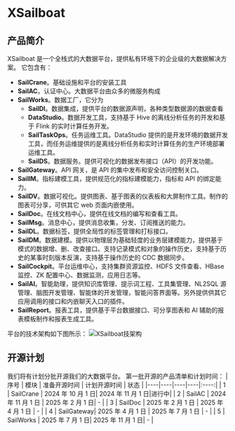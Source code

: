 # XSailboat

## 产品简介

XSailboat 是一个全栈式的大数据平台，提供私有环境下的企业级的大数据解决方案。
它包含有：

- **SailCrane**。基础设施和平台的安装工具
- **SailAC**。认证中心。大数据平台由众多的微服务构成
- **SailWorks**。数据工厂，它分为
  - **SailDI**。数据集成，提供平台的数据源声明，各种类型数据源的数据查看
  - **DataStudio**。数据开发工具，支持基于 Hive 的离线分析任务的开发和基于 Flink 的实时计算任务开发。
  - **SailTaskOps**。任务运维工具。DataStudio 提供的是开发环境的数据开发工具，而任务运维提供的是离线分析任务和实时计算任务的生产环境部署运维工具。
  - **SailDS**。数据服务。提供可视化的数据发布接口（API）的开发功能。
- **SailGateway**。API 网关，是 API 的集中发布和安全访问控制关口。
- **SailIM**。指标建模工具，提供规范化的指标建模能力，指标和 API 的绑定能力。
- **SailDV**。数据可视化。提供图表、基于图表的仪表板和大屏制作工具。制作的图表可分享，可供其它 web 页面内嵌使用。
- **SailDoc**。在线文档中心，提供在线文档的编写和查看工具。
- **SailMsg**。消息中心，提供消息收集，分发、订阅推送的能力。
- **SailDL**。数据标签，提供全局性的标签管理和打标接口。
- **SailDM**。数据建模。提供以物理层为基础轻度的业务层建模能力，提供基于模式的数据增、删、改查接口。支持记录模式和对象的操作历史，支持基于历史的某事时刻版本反演，支持基于操作历史的 CDC 数据同步。
- **SailCockpit**。平台运维中心，支持集群资源监控、HDFS 文件查看、HBase 监控、ZK 配置中心、数据监测，应用日志等。
- **SailAI**。智能助理，提供知识库管理、提示词工程、工具集管理、NL2SQL 源管理、脑图开发管理、智能体的开发管理，智能问答界面等。另外提供供其它应用调用的接口和内嵌聊天入口的插件。
- **SailReport**。报表工具，提供基于平台数据接口、可分享图表和 AI 辅助的报表模板制作和报表生成工具。

平台的技术架构如下图所示：
![XSailboat技架构](https://i-blog.csdnimg.cn/direct/1627b208ca244573b248edd5c2f3c306.png)

## 开源计划

我们将有计划分批开源我们的大数据平台。
第一批开源的产品清单和计划时间：
| 序号 | 模块 | 准备开源时间 | 计划开源时间 | 状态 |
|----|----|----|----|:----:|
| 1 | SailCrane | 2024 年 10 月 1 日| 2024 年 11 月 1 日|进行中|
| 2 | SailAC | 2024 年 11 月 1 日 | 2025 年 2 月 1 日| - |
| 3 | SailDoc | 2025 年 2 月 1 日 | 2025 年 4 月 1 日 | - |
| 4 | SailGateway| 2025 年 4 月 1 日 | 2025 年 7 月 1 日 | - |
| 5 | SailWorks | 2025 年 7 月 1 日| 2025 年 11 月 1 日| - |
